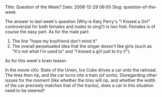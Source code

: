 Title: Question of the Week?
Date: 2008-12-29 06:00
Slug: question-of-the-week

The answer to last week's question (Why is Katy Perry's "I Kissed a
Girl" controversial for both females and males to sing?) is two fold.
Females is of course the easy part. As for the male part:

1.  The line "hope my boyfriend don't mind it"
2.  The overall perpetuated idea that the singer doesn't like girls
    (such as "It's not what I'm used to" and "I kissed a girl just to
    try it").

As for this week's brain teaser:

In the movie xXx: State of the Union, Ice Cube drives a car onto the
railroad. The tires then rip, and the car turns into a train (of sorts).
Disregarding other issues for the moment (like whether the tires will
rip, and whether the width of the car precisely matches that of the
tracks), does a car in this situation need to be steered?

